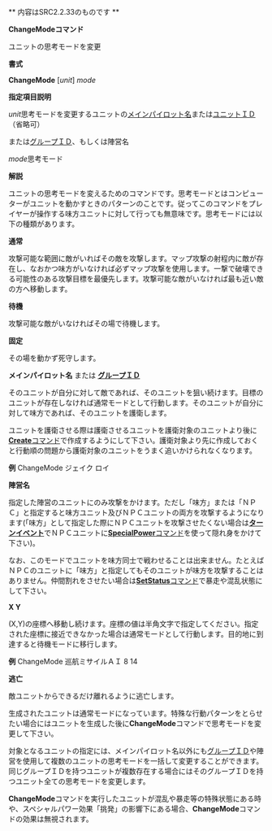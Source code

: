 ** 内容はSRC2.2.33のものです **

**ChangeModeコマンド**

ユニットの思考モードを変更

**書式**

**ChangeMode** [*unit*] *mode*

**指定項目説明**

*unit*思考モードを変更するユニットの[メインパイロット名](メインパイロット名.md)または[ユニットＩＤ](ユニットＩＤ.md)（省略可）

または[グループＩＤ](グループＩＤ.md)、もしくは陣営名

*mode*思考モード

**解説**

ユニットの思考モードを変えるためのコマンドです。思考モードとはコンピューターがユニットを動かすときのパターンのことです。従ってこのコマンドをプレイヤーが操作する味方ユニットに対して行っても無意味です。思考モードには以下の種類があります。

**通常**

攻撃可能な範囲に敵がいればその敵を攻撃します。マップ攻撃の射程内に敵が存在し、なおかつ味方がいなければ必ずマップ攻撃を使用します。一撃で破壊できる可能性のある攻撃目標を最優先します。攻撃可能な敵がいなければ最も近い敵の方へ移動します。

**待機**

攻撃可能な敵がいなければその場で待機します。

**固定**

その場を動かず死守します。

**メインパイロット名** または [**グループＩＤ**](グループＩＤ.md)

そのユニットが自分に対して敵であれば、そのユニットを狙い続けます。目標のユニットが存在しなければ通常モードとして行動します。そのユニットが自分に対して味方であれば、そのユニットを護衛します。

ユニットを護衛させる際は護衛させるユニットを護衛対象のユニットより後に[**Create**コマンド](Createコマンド.md)で作成するようにして下さい。護衛対象より先に作成しておくと行動順の問題から護衛対象のユニットをうまく追いかけられなくなります。

**例** ChangeMode ジェイク ロイ

**陣営名**

指定した陣営のユニットにのみ攻撃をかけます。ただし「味方」または「ＮＰＣ」と指定すると味方ユニット及びＮＰＣユニットの両方を攻撃するようになります(「味方」として指定した際にＮＰＣユニットを攻撃させたくない場合は[**ターンイベント**](ターンイベント.md)でＮＰＣユニットに[**SpecialPower**コマンド](SpecialPowerコマンド.md)を使って隠れ身をかけて下さい)。

なお、このモードでユニットを味方同士で戦わせることは出来ません。たとえばＮＰＣのユニットに「味方」と指定してもそのユニットが味方を攻撃することはありません。仲間割れをさせたい場合は[**SetStatus**コマンド](SetStatusコマンド.md)で暴走や混乱状態にして下さい。

**X Y**

(X,Y)の座標へ移動し続けます。座標の値は半角文字で指定してください。指定された座標に接近できなかった場合は通常モードとして行動します。目的地に到達すると待機モードに移行します。

**例** ChangeMode 巡航ミサイルＡＩ 8 14

**逃亡**

敵ユニットからできるだけ離れるように逃亡します。



生成されたユニットは通常モードになっています。特殊な行動パターンをとらせたい場合にはユニットを生成した後に**ChangeMode**コマンドで思考モードを変更して下さい。

対象となるユニットの指定には、メインパイロット名以外にも[グループＩＤ](グループＩＤ.md)や陣営を使用して複数のユニットの思考モードを一括して変更することができます。同じグループＩＤを持つユニットが複数存在する場合にはそのグループＩＤを持つユニット全ての思考モードを変更します。

**ChangeMode**コマンドを実行したユニットが混乱や暴走等の特殊状態にある時や、スペシャルパワー効果「挑発」の影響下にある場合、**ChangeMode**コマンドの効果は無視されます。

